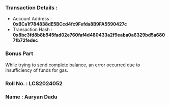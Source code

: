 ### Transaction Details :
- Account Address  : **0xBCa1f784838dE5BCcd4fc9Fefda8B9FA5590427c**
- Transaction Hash : **0x8bc3fd8b8b545fad02e760faf4d480433a2f9eaba0a6329bd5a6807fb72fedec**

### Bonus Part
While trying to send complete balance, an error occurred due to insufficiency of funds for gas.

### Roll No. : LCS2024052
### Name : Aaryan Dadu
